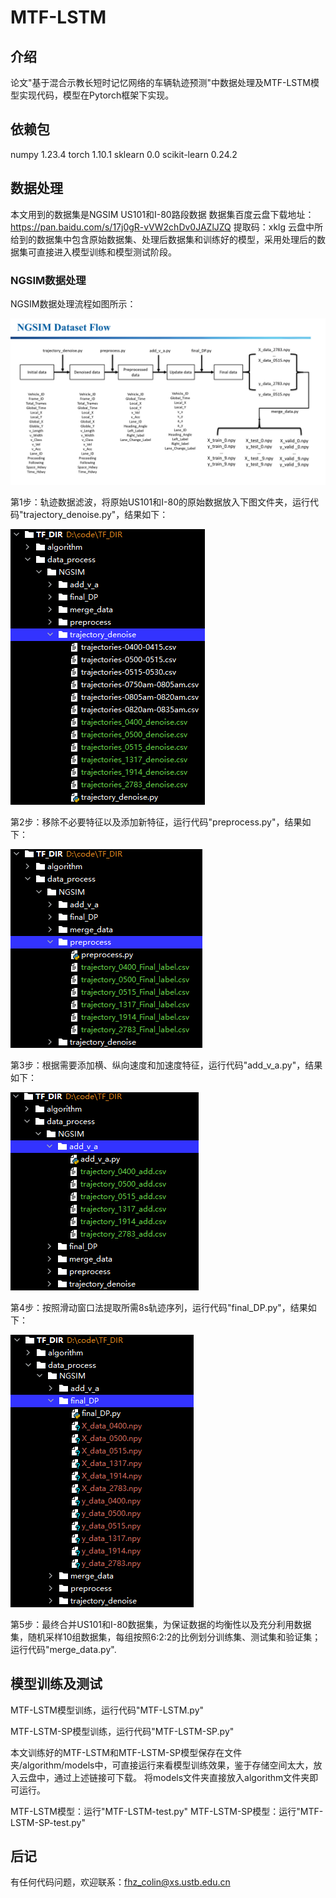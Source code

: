 # MTF-LSTM

## 介绍
论文"基于混合示教长短时记忆网络的车辆轨迹预测"中数据处理及MTF-LSTM模型实现代码，模型在Pytorch框架下实现。

## 依赖包
numpy                         1.23.4
torch                         1.10.1
sklearn                       0.0
scikit-learn                  0.24.2


## 数据处理
本文用到的数据集是NGSIM US101和I-80路段数据
数据集百度云盘下载地址：https://pan.baidu.com/s/17j0gR-vVW2chDv0JAZlJZQ 
提取码：xklg
云盘中所给到的数据集中包含原始数据集、处理后数据集和训练好的模型，采用处理后的数据集可直接进入模型训练和模型测试阶段。

### NGSIM数据处理
NGSIM数据处理流程如图所示：

![image](./img/NGSIM_data.png)

第1步：轨迹数据滤波，将原始US101和I-80的原始数据放入下图文件夹，运行代码"trajectory_denoise.py"，结果如下：

![image](./img/N_step1.png)

第2步：移除不必要特征以及添加新特征，运行代码"preprocess.py"，结果如下：

![image](./img/N_step2.png)

第3步：根据需要添加横、纵向速度和加速度特征，运行代码"add_v_a.py"，结果如下：

![image](./img/N_step3.png)

第4步：按照滑动窗口法提取所需8s轨迹序列，运行代码"final_DP.py"，结果如下：

![image](./img/N_step4.png)

第5步：最终合并US101和I-80数据集，为保证数据的均衡性以及充分利用数据集，随机采样10组数据集，每组按照6:2:2的比例划分训练集、测试集和验证集；运行代码"merge_data.py".

## 模型训练及测试

MTF-LSTM模型训练，运行代码"MTF-LSTM.py"

MTF-LSTM-SP模型训练，运行代码"MTF-LSTM-SP.py"

本文训练好的MTF-LSTM和MTF-LSTM-SP模型保存在文件夹/algorithm/models中，可直接运行来看模型训练效果，鉴于存储空间太大，放入云盘中，通过上述链接可下载。
将models文件夹直接放入algorithm文件夹即可运行。

MTF-LSTM模型：运行"MTF-LSTM-test.py"
MTF-LSTM-SP模型：运行"MTF-LSTM-SP-test.py"

## 后记

有任何代码问题，欢迎联系：fhz_colin@xs.ustb.edu.cn